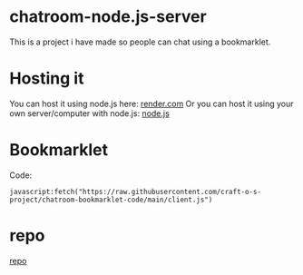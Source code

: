 # chatroom-node.js-server
This is a project i have made so people can chat using a bookmarklet.
# Hosting it
You can host it using node.js here: [render.com](https://render.com)
Or you can host it using your own server/computer with node.js: [node.js](https://nodejs.org)
# Bookmarklet
Code: 
```
javascript:fetch("https://raw.githubusercontent.com/craft-o-s-project/chatroom-bookmarklet-code/main/client.js")
```
# repo

[repo](https://github.com/craft-o-s-project/chatroom-node.js-server)
